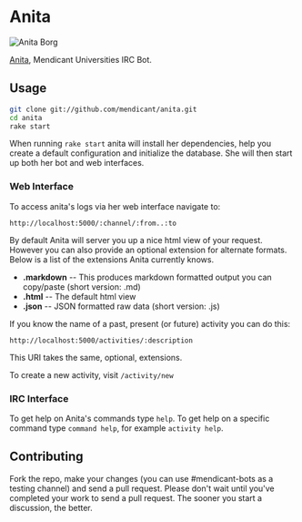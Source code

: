 # Anita

![Anita Borg](http://i.imgur.com/XOY0N.jpg)

[Anita](http://en.wikipedia.org/wiki/Anita_Borg), Mendicant Universities IRC
Bot.

## Usage

```bash
git clone git://github.com/mendicant/anita.git
cd anita
rake start
```

When running `rake start` anita will install her dependencies, help you create
a default configuration and initialize the database. She will then start up
both her bot and web interfaces.

### Web Interface

To access anita's logs via her web interface navigate to:
  
  `http://localhost:5000/:channel/:from..:to`
  
By default Anita will server you up a nice html view of your request. However
you can also provide an optional extension for alternate formats. Below is a
list of the extensions Anita currently knows.

- **.markdown** -- This produces markdown formatted output you can copy/paste
  (short version: .md)
- **.html** -- The default html view
- **.json** -- JSON formatted raw data (short version: .js)

If you know the name of a past, present (or future) activity you can do this:

  `http://localhost:5000/activities/:description`

This URI takes the same, optional, extensions.

To create a new activity, visit `/activity/new`

### IRC Interface

To get help on Anita's commands type `help`. To get help on a specific command
type `command help`, for example `activity help`.


## Contributing

Fork the repo, make your changes (you can use #mendicant-bots as a testing
channel) and send a pull request. Please don't wait until you've completed
your work to send a pull request. The sooner you start a discussion, the
better.
